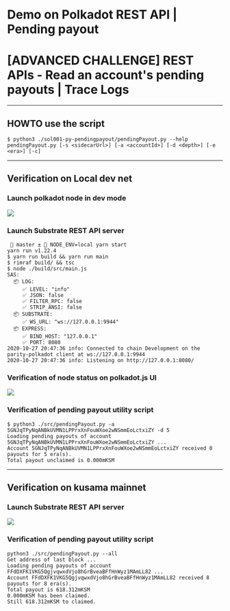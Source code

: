 # Demo on Polkadot REST API | Pending payout

# [ADVANCED CHALLENGE] REST APIs - Read an account's pending payouts | Trace Logs

---

## HOWTO use the script

```shell
$ python3 ./sol001-py-pendingpayout/pendingPayout.py --help
pendingPayout.py [-s <sidecarUrl>] [-a <accountId>] [-d <depth>] [-e <era>] [-c]

```

---

## Verification on Local dev net

### Launch polkadot node in dev mode

![](https://i.imgur.com/OIb1Yg7.png)

### Launch Substrate REST API server

```shell
  master ±  NODE_ENV=local yarn start
yarn run v1.22.4
$ yarn run build && yarn run main
$ rimraf build/ && tsc
$ node ./build/src/main.js
SAS:
  📦 LOG:
     ✅ LEVEL: "info"
     ✅ JSON: false
     ✅ FILTER_RPC: false
     ✅ STRIP_ANSI: false
  📦 SUBSTRATE:
     ✅ WS_URL: "ws://127.0.0.1:9944"
  📦 EXPRESS:
     ✅ BIND_HOST: "127.0.0.1"
     ✅ PORT: 8080
2020-10-27 20:47:36 info: Connected to chain Development on the parity-polkadot client at ws://127.0.0.1:9944
2020-10-27 20:47:36 info: Listening on http://127.0.0.1:8080/
```

### Verification of node status on polkadot.js UI

![](https://i.imgur.com/Qy8ShGh.png)

### Verification of pending payout utility script

```shell
$ python3 ./src/pendingPayout.py -a 5GNJqTPyNqANBkUVMN1LPPrxXnFouWXoe2wNSmmEoLctxiZY -d 5
Loading pending payouts of account 5GNJqTPyNqANBkUVMN1LPPrxXnFouWXoe2wNSmmEoLctxiZY ...
Account 5GNJqTPyNqANBkUVMN1LPPrxXnFouWXoe2wNSmmEoLctxiZY received 0 payouts for 5 era(s).
Total payout unclaimed is 0.000mKSM
```


---

## Verification on kusama mainnet

### Launch Substrate REST API server

![](https://i.imgur.com/91gC3lt.png)

### Verification of pending payout utility script

```shell
python3 ./src/pendingPayout.py --all
Get address of last block ...
Loading pending payouts of account FFdDXFK1VKG5QgjvqwxdVjo8hGrBveaBFfHnWyz1MAmLL82 ...
Account FFdDXFK1VKG5QgjvqwxdVjo8hGrBveaBFfHnWyz1MAmLL82 received 8 payouts for 8 era(s).
Total payout is 618.312mKSM
0.000mKSM has been claimed.
Still 618.312mKSM to claimed.
```
